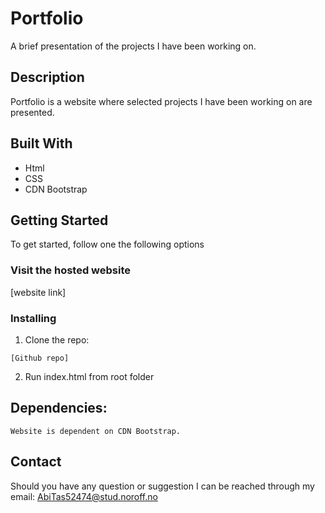 # Portfolio

A brief presentation of the projects I have been working on.

## Description

Portfolio is a website where selected projects I have been working on are presented.

## Built With

- Html
- CSS
- CDN Bootstrap

## Getting Started

To get started, follow one the following options

### Visit the hosted website

[website link]

### Installing

1. Clone the repo:

```
[Github repo]
```

2. Run index.html from root folder

## Dependencies:

```
Website is dependent on CDN Bootstrap.
```

## Contact

Should you have any question or suggestion I can be reached through my email: AbiTas52474@stud.noroff.no
